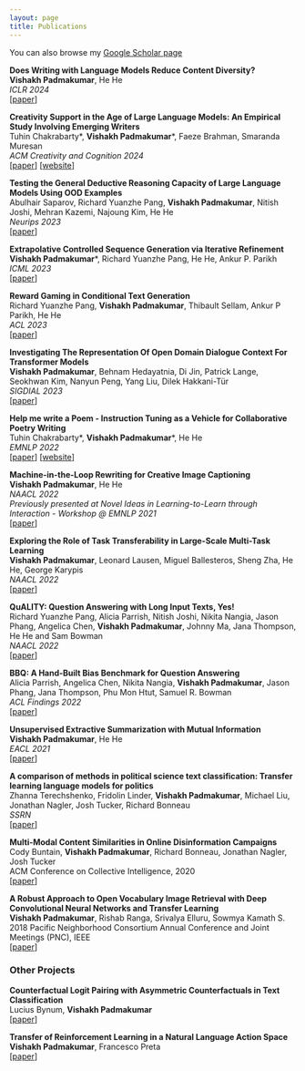 ```yaml
---
layout: page
title: Publications
---
```


You can also browse my [Google Scholar page](https://scholar.google.com/citations?user=OeBKZ8AAAAAJ&hl=en&oi=ao)

**Does Writing with Language Models Reduce Content Diversity?** <br/>
**Vishakh Padmakumar**, He He <br/>
*ICLR 2024* <br/>
\[[paper](https://arxiv.org/abs/2309.05196)\]  <br/>

**Creativity Support in the Age of Large Language Models: An Empirical Study Involving Emerging Writers** <br/>
Tuhin Chakrabarty\*, **Vishakh Padmakumar**\*, Faeze Brahman, Smaranda Muresan <br/>
*ACM Creativity and Cognition 2024* <br/>
\[[paper](https://arxiv.org/abs/2309.12570)\] \[[website](https://collab-stories.github.io/)\]  <br/>

**Testing the General Deductive Reasoning Capacity of Large Language Models Using OOD Examples** <br/>
Abulhair Saparov, Richard Yuanzhe Pang, **Vishakh Padmakumar**, Nitish Joshi, Mehran Kazemi, Najoung Kim, He He <br/>
*Neurips 2023* <br/>
\[[paper](https://arxiv.org/abs/2305.15269)\]  <br/>

**Extrapolative Controlled Sequence Generation via Iterative Refinement** <br/>
**Vishakh Padmakumar**\*, Richard Yuanzhe Pang, He He, Ankur P. Parikh  <br/>
*ICML 2023* <br/>
\[[paper](https://arxiv.org/abs/2303.04562)\]  <br/>

**Reward Gaming in Conditional Text Generation** <br/>
Richard Yuanzhe Pang, **Vishakh Padmakumar**, Thibault Sellam, Ankur P Parikh, He He <br/>
*ACL 2023* <br/>
\[[paper](https://arxiv.org/abs/2211.08714)\]  <br/>

**Investigating The Representation Of Open Domain Dialogue Context For Transformer Models** <br/>
**Vishakh Padmakumar**, Behnam Hedayatnia, Di Jin, Patrick Lange, Seokhwan Kim, Nanyun Peng, Yang Liu, Dilek Hakkani-Tür <br/>
*SIGDIAL 2023* <br/>
\[[paper](https://aclanthology.org/2023.sigdial-1.50/)\]  <br/>

**Help me write a Poem - Instruction Tuning as a Vehicle for Collaborative Poetry Writing** <br/>
Tuhin Chakrabarty\*, **Vishakh Padmakumar**\*, He He  <br/>
*EMNLP 2022* <br/>
\[[paper](https://arxiv.org/abs/2210.13669)\] \[[website](https://copoet-emnlp.github.io/)\]  <br/>

**Machine-in-the-Loop Rewriting for Creative Image Captioning** <br/>
**Vishakh Padmakumar**, He He  <br/>
*NAACL 2022* <br/>
*Previously presented at Novel Ideas in Learning-to-Learn through Interaction - Workshop @ EMNLP 2021*  <br/>
\[[paper](https://arxiv.org/abs/2111.04193)\]  <br/>

**Exploring the Role of Task Transferability in Large-Scale Multi-Task Learning** <br/>
**Vishakh Padmakumar**, Leonard Lausen, Miguel Ballesteros, Sheng Zha, He He, George Karypis <br/>
*NAACL 2022* <br/>
\[[paper](https://arxiv.org/abs/2204.11117)\]  <br/>

**QuALITY: Question Answering with Long Input Texts, Yes!** <br/>
Richard Yuanzhe Pang, Alicia Parrish, Nitish Joshi, Nikita Nangia, Jason Phang, Angelica Chen, **Vishakh Padmakumar**, Johnny Ma, Jana Thompson, He He and Sam Bowman <br/>
*NAACL 2022*  <br/>
\[[paper](https://arxiv.org/abs/2112.08608)\]  <br/>

**BBQ: A Hand-Built Bias Benchmark for Question Answering** <br/>
Alicia Parrish, Angelica Chen, Nikita Nangia, **Vishakh Padmakumar**, Jason Phang, Jana Thompson, Phu Mon Htut, Samuel R. Bowman  <br/>
*ACL Findings 2022*  <br/>
\[[paper](https://arxiv.org/abs/2110.08193)\]  <br/>

**Unsupervised Extractive Summarization with Mutual Information** <br/>
**Vishakh Padmakumar**, He He  <br/>
*EACL 2021*  <br/>
\[[paper](https://arxiv.org/abs/2102.06272)\]  <br/>

**A comparison of methods in political science text classification: Transfer learning language models for politics**  <br/>
Zhanna Terechshenko, Fridolin Linder, **Vishakh Padmakumar**, Michael Liu, Jonathan Nagler, Josh Tucker, Richard Bonneau  <br/>
*SSRN*  <br/>
\[[paper](https://papers.ssrn.com/sol3/papers.cfm?abstract_id=3724644)\]  <br/>

**Multi-Modal Content Similarities in Online Disinformation Campaigns**  <br/>
Cody Buntain, **Vishakh Padmakumar**, Richard Bonneau, Jonathan Nagler, Josh Tucker  <br/>
ACM Conference on Collective Intelligence, 2020  <br/>
\[[paper](http://brandlane.dk/ci/2020/wa_files/68%20artificial%20dissimilarity.%20multi-modal%20content%20similarities%20in%20online%20campaigns.pdf)\]  <br/>

**A Robust Approach to Open Vocabulary Image Retrieval with Deep Convolutional Neural Networks and Transfer Learning**  <br/>
**Vishakh Padmakumar**, Rishab Ranga, Srivalya Elluru, Sowmya Kamath S.  <br/>
2018 Pacific Neighborhood Consortium Annual Conference and Joint Meetings (PNC), IEEE  <br/>
\[[paper](https://ieeexplore.ieee.org/document/8579473)\]  <br/>

### Other Projects 

**Counterfactual Logit Pairing with Asymmetric Counterfactuals in Text Classification** <br/>
Lucius Bynum, **Vishakh Padmakumar** <br/>
\[[paper](https://drive.google.com/file/d/1YwcdibxCl0z85LqtBqqWLkQ351rjeMcW/view?usp=sharing)\]  <br/>

**Transfer of Reinforcement Learning in a Natural Language Action Space**  <br/>
**Vishakh Padmakumar**, Francesco Preta  <br/>
\[[paper](https://drive.google.com/file/d/0B3oSiqIGgDjMRUVaVF9Gclk3Z2wwWUp4TGFxODhiZzYwWE1B/view?usp=sharing)\]  <br/>
